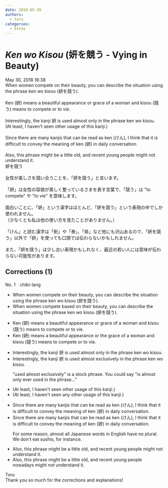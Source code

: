 ```yaml
---
date: 2018-05-30
authors:
  - toru
categories:
  - Essay
---
```


<h1 id="subject_show"><strong><em>Ken wo Kisou</strong></em> (妍を競う - Vying in Beauty)</h1>
<div class="date">May 30, 2018 18:38</div>
<div id="post"><div id="body_show_ori">
When women compete on their beauty, you can describe the situation using the phrase ken wo kisou (妍を競う).<br/><br/>Ken (妍) means a beautiful appearance or grace of a woman and kisou (競う) means to compete or to vie.<br/><br/>Interestingly, the kanji 妍 is used almost only in the phrase ken wo kisou.<br/>(At least, I haven't seen other usage of this kanji.)<br/><br/>Since there are many kanjis that can be read as ken (けん), I think that it is difficult to convey the meaning of ken (妍) in daily conversation.<br/><br/>Also, this phrase might be a little old, and recent young people might not understand it.
</div></div>

<!-- more -->

<div id="post_ja"><div id="body_show_mo">
妍を競う<br/><br/>女性が美しさを競い合うことを、「妍を競う」と言います。<br/><br/>「妍」は女性の容貌が美しく整っているさまを表す言葉で、「競う」は "to compete" や "to vie" を意味します。<br/><br/>面白いことに、「妍」という漢字はほとんど、「妍を競う」という表現の中でしか使われません。<br/>（少なくとも私は他の使い方を見たことがありません。）<br/><br/>「けん」と読む漢字は「剣」や「券」、「県」など他にも沢山あるので、「妍を競う」以外で「妍」を使っても口頭では伝わらないかもしれません。<br/><br/>また、「妍を競う」は少し古い表現かもしれなく、最近の若い人には意味が伝わらない可能性があります。
</div></div>

## Corrections (1)
<div id="block"><div class="first_name"> No. 1　<span class="just_name">chibi-lang</span></div><div id="block2">
<ul class="correction_field">
<li class="incorrect">When women compete on their beauty, you can describe the situation using the phrase ken wo kisou (妍を競う).</li>
<li class="corrected correct">
When women compete <span class="f_red">based</span> on their beauty, you can describe the situation using the phrase ken wo kisou (妍を競う).
</li>
</ul>
<ul class="correction_field">
<li class="incorrect">Ken (妍) means a beautiful appearance or grace of a woman and kisou (競う) means to compete or to vie.</li>
<li class="corrected correct">
Ken (妍) means a beautiful appearance or <span class="f_red">the</span> grace of a woman and kisou (競う) means to compete or to vie.
</li>
</ul>
<ul class="correction_field">
<li class="incorrect">Interestingly, the kanji 妍 is used almost only in the phrase ken wo kisou.</li>
<li class="corrected correct">
Interestingly, the kanji 妍 is used almost <span class="f_blue">exclusively</span> in the phrase ken wo kisou.
<p class="correction_comment">"used almost exclusively" is a stock phrase.  You could say "is almost only ever used in the phrase..."</p>
</li>
</ul>
<ul class="correction_field">
<li class="incorrect">(At least, I haven't seen other usage of this kanji.)</li>
<li class="corrected correct">
(At least, I haven't seen <span class="f_blue">any</span> other usage of this kanji.)
</li>
</ul>
<ul class="correction_field">
<li class="incorrect">Since there are many kanjis that can be read as ken (けん), I think that it is difficult to convey the meaning of ken (妍) in daily conversation.</li>
<li class="corrected correct">
Since there are many kanji<span class="sline">s</span> that can be read as ken (けん), I think that it is difficult to convey the meaning of ken (妍) in daily conversation.
<p class="correction_comment">For some reason, almost all Japanese words in English have no plural. We don't eat sushis, for instance.</p>
</li>
</ul>
<ul class="correction_field">
<li class="incorrect">Also, this phrase might be a little old, and recent young people might not understand it.</li>
<li class="corrected correct">
Also, this phrase might be a little old, and <span class="sline">recent</span> young people nowadays might not understand it.
</li>
</ul>
</div><div class="name"><span class="just_name">Toru</span><br>
Thank you so much for the corrections and explanations!
</div>
</div>

